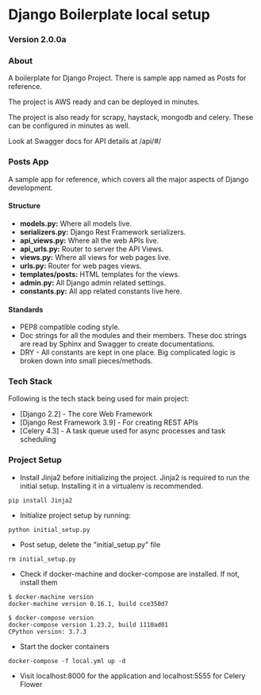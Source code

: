 # Django Boilerplate local setup

### Version 2.0.0a

### About

A boilerplate for Django Project. There is sample app named as Posts for reference.

The project is AWS ready and can be deployed in minutes.

The project is also ready for scrapy, haystack, mongodb and celery. These can be configured in minutes as well.

Look at Swagger docs for API details at /api/#/

### Posts App
A sample app for reference, which covers all the major aspects of Django development.

#### Structure
* **models.py:** Where all models live.
* **serializers.py:** Django Rest Framework serializers.
* **api_views.py:** Where all the web APIs live.
* **api_urls.py:** Router to server the API Views.
* **views.py:** Where all views for web pages live.
* **urls.py:** Router for web pages views.
* **templates/posts:** HTML templates for the views.
* **admin.py:** All Django admin related settings.
* **constants.py:** All app related constants live here.

#### Standards
* PEP8 compatible coding style.
* Doc strings for all the modules and their members. These doc strings are read by Sphinx and Swagger to create documentations.
* DRY - All constants are kept in one place. Big complicated logic is broken down into small pieces/methods.

### Tech Stack

Following is the tech stack being used for main project:

* [Django 2.2] - The core Web Framework
* [Django Rest Framework 3.9] - For creating REST APIs
* [Celery 4.3] - A task queue used for async processes and task scheduling

### Project Setup
* Install Jinja2 before initializing the project. Jinja2 is required to run the initial setup. Installing it in a virtualenv is recommended.

```
pip install Jinja2
```

* Initialize project setup by running:

```
python initial_setup.py
```

* Post setup, delete the "initial_setup.py" file

```
rm initial_setup.py
```

* Check if docker-machine and docker-compose are installed. If not, install them

```
$ docker-machine version
docker-machine version 0.16.1, build cce350d7

$ docker-compose version
docker-compose version 1.23.2, build 1110ad01
CPython version: 3.7.3
```

* Start the docker containers

```
docker-compose -f local.yml up -d
```

* Visit localhost:8000 for the application and localhost:5555 for Celery Flower